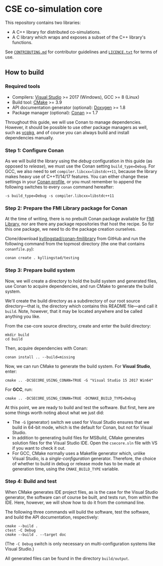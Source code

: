 CSE co-simulation core
======================

This repository contains two libraries:

  * A C++ library for distributed co-simulations.
  * A C library which wraps and exposes a subset of the C++ library's functions.

See [`CONTRIBUTING.md`] for contributor guidelines and [`LICENCE.txt`] for
terms of use.


How to build
------------

### Required tools

  * Compilers: [Visual Studio] >= 2017 (Windows), GCC >= 8 (Linux)
  * Build tool: [CMake] >= 3.9
  * API documentation generator (optional): [Doxygen] >= 1.8
  * Package manager (optional): [Conan] >= 1.7

Throughout this guide, we will use Conan to manage dependencies.  However, it
should be possible to use other package managers as well, such as [vcpkg], and
of course you can always build and install dependencies manually.

### Step 1: Configure Conan

As we will build the library using the *debug* configuration in this guide (as
opposed to *release*), we must use the Conan setting `build_type=Debug`.  For
GCC, we also need to set `compiler.libcxx=libstdc++11`, because the library
makes heavy use of C++11/14/17 features.  You can either change these settings
in your [Conan profile], or you must remember to append the following switches
to every `conan` command hereafter:

    -s build_type=Debug -s compiler.libcxx=libstdc++11

### Step 2: Prepare the FMI Library package for Conan

At the time of writing, there is no prebuilt Conan package available for [FMI
Library], nor are there any package repositories that host the recipe.  So for
this one package, we need to do the package creation ourselves.

Clone/download [kyllingstad/conan-fmilibrary] from GitHub and run the following
command from the topmost directory (the one that contains `conanfile.py`):

    conan create . kyllingstad/testing


### Step 3: Prepare build system

Now, we will create a directory to hold the build system and generated files,
use Conan to acquire dependencies, and run CMake to generate the build system.

We'll create the build directory as a subdirectory of our root source
directory—that is, the directory which contains this README file—and call it
`build`.  Note, however, that it may be located anywhere and be called anything
you like.

From the cse-core source directory, create and enter the build directory:

    mkdir build
    cd build

Then, acquire dependencies with Conan:

    conan install .. --build=missing

Now, we can run CMake to generate the build system.  For **Visual Studio**,
enter:

    cmake .. -DCSECORE_USING_CONAN=TRUE -G "Visual Studio 15 2017 Win64"

For **GCC**, run:

    cmake .. -DCSECORE_USING_CONAN=TRUE -DCMAKE_BUILD_TYPE=Debug

At this point, we are ready to build and test the software.  But first, here are
some things worth noting about what we just did:

  * The `-G` (generator) switch we used for Visual Studio ensures that we build
    in 64-bit mode, which is the default for Conan, but not for Visual Studio.
  * In addition to generating build files for MSBuild, CMake generates solution
    files for the Visual Studio IDE.  Open the `csecore.sln` file with VS if you
    want to check it out.
  * For GCC, CMake normally uses a Makefile generator which, unlike Visual
    Studio, is a *single-configuration* generator.  Therefore, the choice of
    whether to build in debug or release mode has to be made at generation time,
    using the `CMAKE_BUILD_TYPE` variable.

### Step 4: Build and test

When CMake generates IDE project files, as is the case for the Visual Studio
generator, the software can of course be built, and tests run, from within the
IDE.  Here, however, we will show how to do it from the command line.

The following three commands will build the software, test the software, and
build the API documentation, respectively:

    cmake --build .
    ctest -C Debug
    cmake --build . --target doc

(The `-C Debug` switch is only necessary on multi-configuration systems like
Visual Studio.)

All generated files can be found in the directory `build/output`.


[`CONTRIBUTING.md`]: ./CONTRIBUTING.md
[`LICENCE.txt`]: ./LICENCE.txt
[Visual Studio]: https://visualstudio.microsoft.com
[CMake]: https://cmake.org
[Doxygen]: http://www.doxygen.org
[Conan]: https://conan.io
[vcpkg]: https://github.com/Microsoft/vcpkg
[FMI Library]: http://jmodelica.org
[kyllingstad/conan-fmilibrary]: https://github.com/kyllingstad/conan-fmilibrary
[Bincrafters' public-conan repository]: https://bintray.com/bincrafters/public-conan
[Conan profile]: https://docs.conan.io/en/latest/using_packages/using_profiles.html

